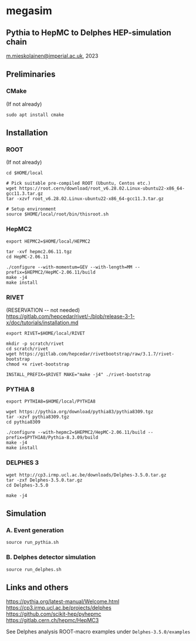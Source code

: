 # megasim
## Pythia to HepMC to Delphes HEP-simulation chain

m.mieskolainen@imperial.ac.uk, 2023 </br>

## Preliminaries

### CMake

(If not already)
```
sudo apt install cmake
```

## Installation

### ROOT

(If not already)
```
cd $HOME/local

# Pick suitable pre-compiled ROOT (Ubuntu, Centos etc.)
wget https://root.cern/download/root_v6.28.02.Linux-ubuntu22-x86_64-gcc11.3.tar.gz
tar -xzvf root_v6.28.02.Linux-ubuntu22-x86_64-gcc11.3.tar.gz

# Setup environment
source $HOME/local/root/bin/thisroot.sh
```

### HepMC2
```
export HEPMC2=$HOME/local/HEPMC2

tar -xvf hepmc2.06.11.tgz
cd HepMC-2.06.11

./configure --with-momentum=GEV --with-length=MM --prefix=$HEPMC2/HepMC-2.06.11/build
make -j4
make install
```

### RIVET
(RESERVATION -- not needed) </br>
https://gitlab.com/hepcedar/rivet/-/blob/release-3-1-x/doc/tutorials/installation.md
```
export RIVET=$HOME/local/RIVET

mkdir -p scratch/rivet
cd scratch/rivet
wget https://gitlab.com/hepcedar/rivetbootstrap/raw/3.1.7/rivet-bootstrap
chmod +x rivet-bootstrap

INSTALL_PREFIX=$RIVET MAKE="make -j4" ./rivet-bootstrap
```

### PYTHIA 8
```
export PYTHIA8=$HOME/local/PYTHIA8

wget https://pythia.org/download/pythia83/pythia8309.tgz
tar -xzvf pythia8309.tgz
cd pythia8309

./configure --with-hepmc2=$HEPMC2/HepMC-2.06.11/build --prefix=$PYTHIA8/Pythia-8.3.09/build
make -j4
make install
```

### DELPHES 3
```
wget http://cp3.irmp.ucl.ac.be/downloads/Delphes-3.5.0.tar.gz
tar -zxf Delphes-3.5.0.tar.gz
cd Delphes-3.5.0

make -j4
```

## Simulation

### A. Event generation

```
source run_pythia.sh
```

### B. Delphes detector simulation

```
source run_delphes.sh
```

## Links and others

https://pythia.org/latest-manual/Welcome.html </br>
https://cp3.irmp.ucl.ac.be/projects/delphes  </br>
https://github.com/scikit-hep/pyhepmc </br>
https://gitlab.cern.ch/hepmc/HepMC3 </br>

See Delphes analysis ROOT-macro examples under `Delphes-3.5.0/examples`
